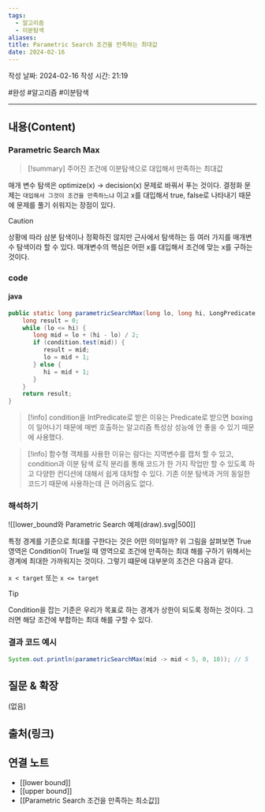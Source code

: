 ```yaml
---
tags:
  - 알고리즘
  - 이분탐색
aliases: 
title: Parametric Search 조건을 만족하는 최대값
date: 2024-02-16
---
```

작성 날짜: 2024-02-16
작성 시간: 21:19

#완성 #알고리즘 #이분탐색 

----
## 내용(Content)
### Parametric Search Max
>[!summary] 
>주어진 조건에 이분탐색으로 대입해서 만족하는 최대값

매개 변수 탐색은 optimize(x) -> decision(x) 문제로 바꿔서 푸는 것이다. 결정화 문제는 `대입해서 그것이 조건을 만족하느냐` 이고 x를 대입해서 true, false로 나타내기 때문에 문제를 풀기 쉬워지는 장점이 있다.


>[!caution] 
>상황에 따라 삼분 탐색이나 정확하진 않지만 근사에서 탐색하는 등 여러 가지를 매개변수 탐색이라 할 수 있다. 매개변수의 핵심은 어떤 x를 대입해서 조건에 맞는 x를 구하는 것이다. 

### code
#### java

```java
public static long parametricSearchMax(long lo, long hi, LongPredicate condition) {  
    long result = 0;  
    while (lo <= hi) {  
       long mid = lo + (hi - lo) / 2;  
       if (condition.test(mid)) {  
          result = mid;  
          lo = mid + 1;  
       } else {  
          hi = mid + 1;  
       }  
    }  
    return result;  
}
```

>[!info]
>condition을 IntPredicate로 받은 이유는 Predicate로 받으면 boxing이 일어나기 때문에 매번 호출하는 알고리즘 특성상 성능에  안 좋을 수 있기 때문에 사용했다.

>[!info]
>함수형 객체를 사용한 이유는 람다는 지역변수를 캡처 할 수 있고, condition과 이분 탐색 로직 분리를 통해 코드가 한 가지 작업만 할 수 있도록 하고 다양한 컨디션에 대해서 쉽게 대처할 수 있다. 기존 이분 탐색과 거의 동일한 코드기 때문에 사용하는데 큰 어려움도 없다.

### 해석하기


![[lower_bound와 Parametric Search 예제(draw).svg|500]]


특정 경계를 기준으로 최대를 구한다는 것은 어떤 의미일까? 
위 그림을 살펴보면 True 영역은 Condition이 True일 때 영역으로 조건에 만족하는 최대 해를 구하기 위해서는 경계에 최대한 가까워지는 것이다. 그렇기 떄문에 대부분의 조건은 다음과 같다.

`x < target` 또는 `x <= target`

>[!tip]
>Condition을 잡는 기준은 우리가 목표로 하는 경계가 상한이 되도록 정하는 것이다. 그러면 해당 조건에 부합하는 최대 해를 구할 수 있다.



### 결과 코드 예시

```java
System.out.println(parametricSearchMax(mid -> mid < 5, 0, 10)); // 5
```

## 질문 & 확장

(없음)

## 출처(링크)


## 연결 노트
- [[lower bound]]
- [[upper bound]]
- [[Parametric Search 조건을 만족하는 최소값]]








